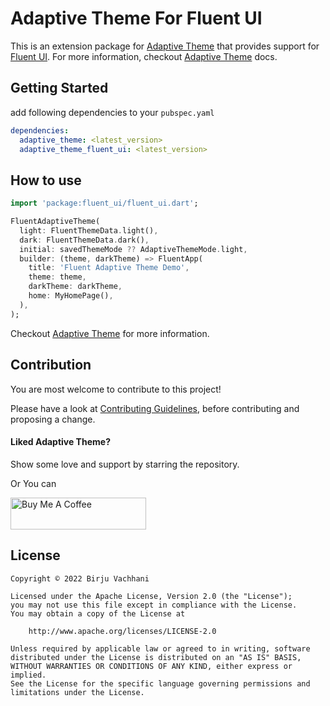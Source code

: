 # Adaptive Theme For Fluent UI

This is an extension package for [Adaptive Theme](https://pub.dev/packages/adaptive_theme) that provides support
for [Fluent UI](https://pub.dev/packages/fluent_ui). For more information,
checkout [Adaptive Theme](https://pub.dev/packages/adaptive_theme) docs.

## Getting Started

add following dependencies to your `pubspec.yaml`

```yaml
dependencies:
  adaptive_theme: <latest_version>
  adaptive_theme_fluent_ui: <latest_version>
```

## How to use

```dart
import 'package:fluent_ui/fluent_ui.dart';

FluentAdaptiveTheme(
  light: FluentThemeData.light(),
  dark: FluentThemeData.dark(),
  initial: savedThemeMode ?? AdaptiveThemeMode.light,
  builder: (theme, darkTheme) => FluentApp(
    title: 'Fluent Adaptive Theme Demo',
    theme: theme,
    darkTheme: darkTheme,
    home: MyHomePage(),
  ),
);
```

Checkout [Adaptive Theme](https://pub.dev/packages/adaptive_theme) for more information.

## Contribution

You are most welcome to contribute to this project!

Please have a look
at [Contributing Guidelines](https://github.com/BirjuVachhani/adaptive_theme_fluent_ui/blob/main/CONTRIBUTING.md), before
contributing and proposing a change.

#### Liked Adaptive Theme?

Show some love and support by starring the repository.

Or You can

<a href="https://www.buymeacoffee.com/birjuvachhani" target="_blank"><img src="https://cdn.buymeacoffee.com/buttons/default-blue.png" alt="Buy Me A Coffee" style="height: 51px !important;width: 217px !important;" ></a>

## License

```
Copyright © 2022 Birju Vachhani

Licensed under the Apache License, Version 2.0 (the "License");
you may not use this file except in compliance with the License.
You may obtain a copy of the License at

    http://www.apache.org/licenses/LICENSE-2.0

Unless required by applicable law or agreed to in writing, software
distributed under the License is distributed on an "AS IS" BASIS,
WITHOUT WARRANTIES OR CONDITIONS OF ANY KIND, either express or implied.
See the License for the specific language governing permissions and
limitations under the License.
```
